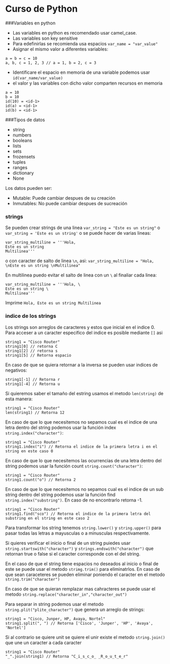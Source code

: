 # Curso de Python

###Variables en python
- Las variables en python es recomendado usar camel_case.
- Las variables son key sensitive
- Para edefinirlas se recomienda usa espacios `var_name = "var_value"`
- Asignar el mismo valor a diferentes variables:
~~~
a = b = c = 10
a, b, c = 1, 2, 3 // a = 1, b = 2, c = 3
~~~
- Identificare el espacio en memoria de una variable podemos usar `id(var_name/var_value)`
- el valor y las variables con dicho valor comparten recursos en memoria
~~~
a = 10
b = 10
id(10) = <id-1>
id(a) = <id-1>
id(b) = <id-1>
~~~

###Tipos de datos
- string
- numbers
- booleans
- lists
- sets
- frozensets
- tuples
- ranges
- dictionary
- None

Los datos pueden ser:
 - Mutable: Puede cambiar despues de su creación
 - Inmutables: No puede cambiar despues de sucreación

 ### strings
 Se pueden crear strings de una linea `var_string = "Este es un string"` o `var_string = 'Este es un string'`
 o se puede hacer de varias lineas:
 ~~~
 var_string_multiline = '''Hola,
 Este es un string
 Multilinea'''
 ~~~
 o con caracter de salto de linea `\n`, asi: `var_string_multiline = "Hola, \nEste es un string \nMultilinea"`

 En multilinea puedo evitar el salto de linea con un `\` al finaliar cada linea:
 ~~~
 var_string_multiline = '''Hola, \
 Este es un string \
 Multilinea'''
 ~~~
 Imprime `Hola, Este es un string Multilinea`

 ### indice de los strings

Los strings son arreglos de caracteres y estos que inicial en el indice 0. Para acceser a un caracter especifico del indice es posible mediante `[]` asi

~~~
string1 = "Cisco Router"
string1[0] // retorna C
string1[2] // retorna s
string1[5] // Retorna espacio
~~~
En caso de que se quiera retornar a la inversa se pueden usar indices de negativos:
~~~
string1[-1] // Retorna r
string1[-4] // Retorna u
~~~

Si quieremos saber el tamaño del estring usamos el metodo `len(string)` de esta manera:
~~~
string1 = "Cisco Router"
len(string1) // Retorna 12 
~~~

En caso de que lo que necesitemos no sepamos cual es el indice de una letra dentro del string podemos usar la función index `string.index("character")`:
~~~
string1 = "Cisco Router"
string1.index("i") // Retorna el indice de la primera letra i en el string en este caso 0
~~~

En caso de que lo que necesitemos las ocurrencias de una letra dentro del string podemos usar la función count `string.count("character")`:
~~~
string1 = "Cisco Router"
string1.count("o") // Retorna 2
~~~

En caso de que lo que necesitemos no sepamos cual es el indice de un sub string dentro del string podemos usar la función find `string.index("substring")`. En caso de no encontrarlo retorna -1.
~~~
string1 = "Cisco Router"
string1.find("sco") // Retorna el indice de la primera letra del substring en el string en este caso 2
~~~

Para transformar los string tenemos `string.lower()` y `string.upper()` para pasar todas las letras a mayusculas o a minusculas respectivamente.

Si quieres verificar el inicio o final de un string puiedes usar `string.startswith("character")` y `strings.endswith("character")` que retornan true o false si el caracter corresponde con el del string.

En el caso de que el string tiene espacios no deseados al inicio o final de este se puede usar el metodo `strimg.trim()` para eliminatrlos. En caso de que sean caraceteres se pueden eliminar poniendo el caracter en el metodo `string.trim("character")`

En caso de que se quieran remplazar mas cahracteres se puede usar el metodo `string.replace("character_in","character_out")`

Para separar in string podemos usar el metodo `string.plit("plite_character")` que genera un arreglo de strings:
~~~
string1 = "Cisco, Junper, HP, Avaya, Nortel"
string1.split(", ") // Retorna ['Cisco', 'Junper', 'HP', 'Avaya', 'Nortel']
~~~

Si al contrario se quiere unit se quiere el unir existe el metodo `string.join()` que une un caracter a cada caracter 
~~~
string1 = "Cisco Router"
"_".join(string1) // Retorna "C_i_s_c_o_ _R_o_u_t_e_r"
~~~

